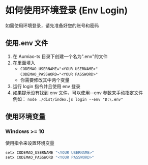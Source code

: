 # 如何使用环境登录 (Env Login)

如需使用环境登录，请先准备好您的账号和密码

## 使用.env 文件

1. 在 Aumiao-ts 目录下创建一个名为".env"的文件
2. 在里面填入
   - `CODEMAO_USERNAME="<YOUR USERNAME>"`<br/>`CODEMAO_PASSWORD="<YOUR PASSWORD>"`
   - 你需要修改其中两个变量
3. 运行 login 指令并且使用 env 登录
4. 如果提示没有找到 env 文件，可以使用--env 参数来手动指定文件  
   例如： `node ./dist/index.js login --env "D:\.env"`

## 使用环境变量

### Windows >= 10

使用指令来设置环境变量

```bash
setx CODEMAO_USERNAME "<YOUR USERNAME>"
setx CODEMAO_PASSWORD "<YOUR PASSWORD>"
```
